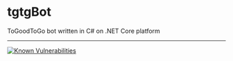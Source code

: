 # tgtgBot
ToGoodToGo bot written in C# on .NET Core platform

____


[![Known Vulnerabilities](https://snyk.io/test/github/basst85/tgtgBot/badge.svg?targetFile=tgtgBot/tgtgBot.csproj)](https://snyk.io/test/github/basst85/tgtgBot?targetFile=tgtgBot/tgtgBot.csproj)
